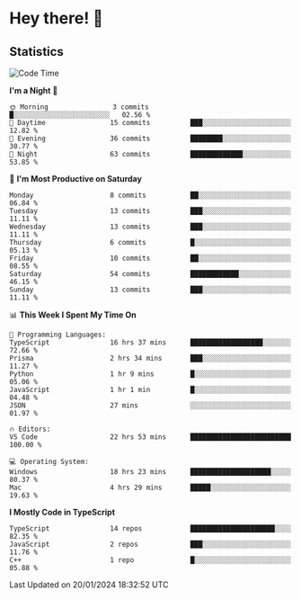 # Hey there! 👋


## Statistics
<!--START_SECTION:waka-->
![Code Time](http://img.shields.io/badge/Code%20Time-108%20hrs%2024%20mins-blue)

**I'm a Night 🦉** 

```text
🌞 Morning                3 commits           █░░░░░░░░░░░░░░░░░░░░░░░░   02.56 % 
🌆 Daytime                15 commits          ███░░░░░░░░░░░░░░░░░░░░░░   12.82 % 
🌃 Evening                36 commits          ████████░░░░░░░░░░░░░░░░░   30.77 % 
🌙 Night                  63 commits          █████████████░░░░░░░░░░░░   53.85 % 
```
📅 **I'm Most Productive on Saturday** 

```text
Monday                   8 commits           ██░░░░░░░░░░░░░░░░░░░░░░░   06.84 % 
Tuesday                  13 commits          ███░░░░░░░░░░░░░░░░░░░░░░   11.11 % 
Wednesday                13 commits          ███░░░░░░░░░░░░░░░░░░░░░░   11.11 % 
Thursday                 6 commits           █░░░░░░░░░░░░░░░░░░░░░░░░   05.13 % 
Friday                   10 commits          ██░░░░░░░░░░░░░░░░░░░░░░░   08.55 % 
Saturday                 54 commits          ████████████░░░░░░░░░░░░░   46.15 % 
Sunday                   13 commits          ███░░░░░░░░░░░░░░░░░░░░░░   11.11 % 
```


📊 **This Week I Spent My Time On** 

```text
💬 Programming Languages: 
TypeScript               16 hrs 37 mins      ██████████████████░░░░░░░   72.66 % 
Prisma                   2 hrs 34 mins       ███░░░░░░░░░░░░░░░░░░░░░░   11.27 % 
Python                   1 hr 9 mins         █░░░░░░░░░░░░░░░░░░░░░░░░   05.06 % 
JavaScript               1 hr 1 min          █░░░░░░░░░░░░░░░░░░░░░░░░   04.48 % 
JSON                     27 mins             ░░░░░░░░░░░░░░░░░░░░░░░░░   01.97 % 

🔥 Editors: 
VS Code                  22 hrs 53 mins      █████████████████████████   100.00 % 

💻 Operating System: 
Windows                  18 hrs 23 mins      ████████████████████░░░░░   80.37 % 
Mac                      4 hrs 29 mins       █████░░░░░░░░░░░░░░░░░░░░   19.63 % 
```

**I Mostly Code in TypeScript** 

```text
TypeScript               14 repos            █████████████████████░░░░   82.35 % 
JavaScript               2 repos             ███░░░░░░░░░░░░░░░░░░░░░░   11.76 % 
C++                      1 repo              █░░░░░░░░░░░░░░░░░░░░░░░░   05.88 % 
```




 Last Updated on 20/01/2024 18:32:52 UTC
<!--END_SECTION:waka-->

